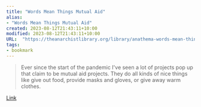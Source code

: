 ```yaml
---
title: "Words Mean Things Mutual Aid"
alias:
- "Words Mean Things Mutual Aid"
created: 2023-08-12T21:43:11+10:00
modified: 2023-08-12T21:43:11+10:00
URL:  "https://theanarchistlibrary.org/library/anathema-words-mean-things?v=1675606592"
tags:
- bookmark
---
```


> Ever since the start of the pandemic I've seen a lot of projects pop up that claim to be mutual aid projects. They do all kinds of nice things like give out food, provide masks and gloves, or give away warm clothes.

[Link](https://theanarchistlibrary.org/library/anathema-words-mean-things?v=1675606592)
